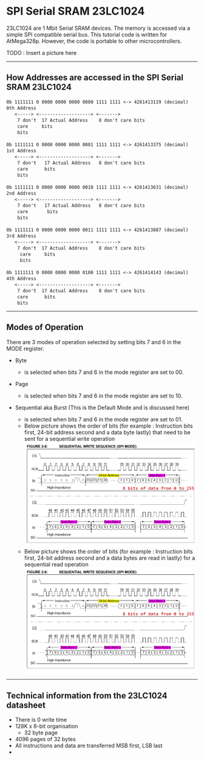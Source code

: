 # SPI Serial SRAM 23LC1024

23LC1024 are 1 Mbit Serial SRAM devices. The memory is accessed via a simple SPI compatible serial bus.
This tutorial code is written for AtMega328p. However, the code is portable to other microcontrollers. 

TODO : Insert a picture here

---

## How Addresses are accessed in the SPI Serial SRAM 23LC1024
```
0b 1111111 0 0000 0000 0000 0000 1111 1111 <-> 4261413119 (decimal) 0th Address
   <-----> <-------------------> <------->
    7 don't  17 Actual Address    8 don't care bits
    care	 bits
    bits

0b 1111111 0 0000 0000 0000 0001 1111 1111 <-> 4261413375 (decimal) 1st Address
   <-----> <-------------------> <------->
    7 don't   17 Actual Address   8 don't care bits
    care	  bits
    bits

0b 1111111 0 0000 0000 0000 0010 1111 1111 <-> 4261413631 (decimal) 2nd Address
   <-----> <-------------------> <------->
    7 don't   17 Actual Address   8 don't care bits
    care       bits
    bits
	   
0b 1111111 0 0000 0000 0000 0011 1111 1111 <-> 4261413887 (decimal) 3rd Address
   <-----> <-------------------> <------->
    7 don't  17 Actual Address    8 don't care bits
     care     bits
     bits
	   
0b 1111111 0 0000 0000 0000 0100 1111 1111 <-> 4261414143 (decimal) 4th Address
   <-----> <-------------------> <------->
    7 don't  17 Actual Address    8 don't care bits
    care      bits
    bits
```
---

## Modes of Operation

There are 3 modes of operation selected by setting bits 7 and 6 in the MODE register.
+ Byte
	+ is selected when bits 7 and 6 in the mode register are set to 00.
	
+ Page
	+ is selected when bits 7 and 6 in the mode register are set to 10.
	
+ Sequential aka Burst (This is the Default Mode and is discussed here)
	+ is selected when bits 7 and 6 in the mode register are set to 01.
	+ Below picture shows the order of bits (for example : Instruction bits first, 24-bit address second and a data byte lastly) that need to be sent for a sequential write operation
	![Sequential Write Sequence (SPI Mode)](https://github.com/shankar-shiv/SPI_Serial_SRAM_23LC1024/blob/master/images/sequential%20write%20operation.PNG)
	+ Below picture shows the order of bits (for example : Instruction bits first, 24-bit address second and a data bytes are read in lastly) for a sequential read operation
	![Sequential Read Sequence (SPI Mode)](https://github.com/shankar-shiv/SPI_Serial_SRAM_23LC1024/blob/master/images/sequential%20write%20operation.PNG)
---

## Technical information from the 23LC1024 datasheet

+ There is 0 write time
+ 128K x 8-bit organisation
	+ 32 byte page
+ 4096 pages of 32 bytes
+ All instructions and data are transferred MSB first, LSB last
+ 